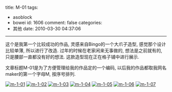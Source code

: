 title: M-01
tags:
  - asoblock
  - bowei
id: 1606
comment: false
categories:
  - 其他
date: 2010-03-30 04:37:06
---

这个是我第一个比较成功的作品, 灵感来自Bingo的一个大爪子造型, 感觉那个设计比较单薄, 所以进行了改造. 过年的时候在老家闲来无事做的, 想法是之前就有的, 只是腰部一直都没有好的想法. 这款造型现在正在格子铺中进行展示.

文章标题M-01是为了方便管理给我的作品定的一个编码, 以后我的作品都取我网名maker的第一个字母M, 按序号排列.

[![](http://bowei.foolbird.net/wp-content/uploads/2010/03/m-1-01-150x150.jpg "m-1-01")](http://bowei.foolbird.net/244.html/m-1-01 "m-1-01")
[![](http://bowei.foolbird.net/wp-content/uploads/2010/03/m-1-02-150x150.jpg "m-1-02")](http://bowei.foolbird.net/244.html/m-1-02 "m-1-02")
[![](http://bowei.foolbird.net/wp-content/uploads/2010/03/m-1-03-150x150.jpg "m-1-03")](http://bowei.foolbird.net/244.html/m-1-03 "m-1-03")
[![](http://bowei.foolbird.net/wp-content/uploads/2010/03/m-1-04-150x150.jpg "m-1-04")](http://bowei.foolbird.net/244.html/m-1-04 "m-1-04")
[![](http://bowei.foolbird.net/wp-content/uploads/2010/03/m-1-05-150x150.jpg "m-1-05")](http://bowei.foolbird.net/244.html/m-1-05 "m-1-05")
[![](http://bowei.foolbird.net/wp-content/uploads/2010/03/m-1-06-150x150.jpg "m-1-06")](http://bowei.foolbird.net/244.html/m-1-06 "m-1-06")
[![](http://bowei.foolbird.net/wp-content/uploads/2010/03/m-1-07-150x150.jpg "m-1-07")](http://bowei.foolbird.net/244.html/m-1-07 "m-1-07")